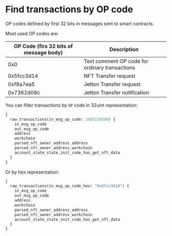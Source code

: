 # Find transactions by OP code

OP codes defined by first 32 bits in messages sent to smart contracts.

&#x20;

Most used OP codes are:

| OP Code (firs 32 bits of message body) | Description                                    |
| -------------------------------------- | ---------------------------------------------- |
| 0x0                                    | Text comment OP code for ordinary transactions |
| 0x5fcc3d14                             | NFT Transfer request                           |
| 0xf8a7ea5                              | Jetton Transfer request                        |
| 0x7362d09c                             | Jetton Transfer notification                   |

You can filter transactions by `OP` code in 32uint representation:

```graphql
{
  raw_transactions(in_msg_op_code: 1607220500) {
    in_msg_op_code
    out_msg_op_code
    address
    workchain
    parsed_nft_owner_address_address
    parsed_nft_owner_address_workchain
    account_state_state_init_code_has_get_nft_data
  }
}
```

Or by hex representation:

```graphql
{
  raw_transactions(in_msg_op_code_hex: "0x5fcc3d14") {
    in_msg_op_code
    out_msg_op_code
    address
    workchain
    parsed_nft_owner_address_address
    parsed_nft_owner_address_workchain
    account_state_state_init_code_has_get_nft_data
  }
}
```



&#x20;

